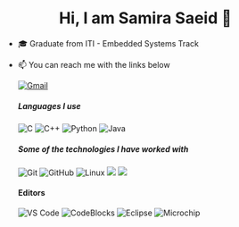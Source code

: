 
<h1 align="center" > Hi, I am Samira Saeid 👋</h1>

- 🎓 Graduate from ITI - Embedded Systems Track
- :mailbox: You can reach me with the links below
  
    [![Gmail](https://img.shields.io/badge/-GMAIL-D14836?style=for-the-badge&logo=gmail&logoColor=white)](mailto:samirasaeid264@gmail.com)
   

  ##### Languages I use
  ![C](https://img.shields.io/badge/-C-000000?style=flat&logo=c)
  ![C++](https://img.shields.io/badge/-C++-000000?style=flat&logo=c%2B%2B)
  ![Python](https://img.shields.io/badge/-Python-000000?style=flat&logo=python)
  ![Java](https://img.shields.io/badge/-Java-000000?style=flat&logo=java)

  ##### Some of the technologies I have worked with
  ![Git](https://img.shields.io/badge/-Git-222222?style=flat&logo=git&logoColor=F05032)
  ![GitHub](https://img.shields.io/badge/-GitHub-222222?style=flat&logo=github&logoColor=181717)
  ![Linux](https://img.shields.io/badge/-Linux-222222?style=flat&logo=linux&logoColor=FCC624)
  ![](https://img.shields.io/badge/-Qt-222222?style=flat&logo=Qt&logoColor=FCC624)
  ![](https://img.shields.io/badge/-Altium-222222?style=flat&logo=Altium&logoColor=FCC624)

  #### Editors
  ![VS Code](http://img.shields.io/badge/-VS%20Code-222222?style=flat-square&logo=visual-studio-code)
  ![CodeBlocks](http://img.shields.io/badge/-CodeBlocks-222222?style=flat-square&logo=CodeBlocks)
  ![Eclipse](http://img.shields.io/badge/-Eclipse-222222?style=flat-square&logo=Eclipse)
  ![Microchip](http://img.shields.io/badge/-Microchip-222222?style=flat-square&logo=Microchip)
  
  
